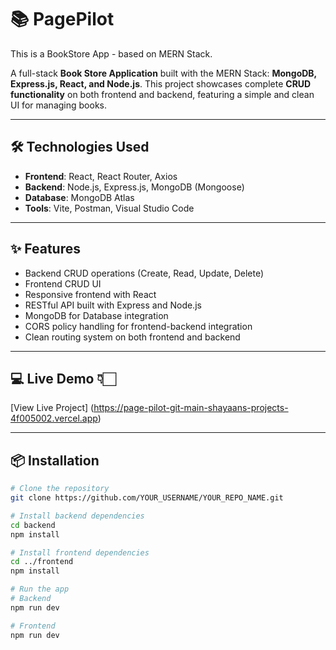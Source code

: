 # 📚 PagePilot

This is a BookStore App - based on MERN Stack.

A full-stack **Book Store Application** built with the MERN Stack: **MongoDB, Express.js, React, and Node.js**. This project showcases complete **CRUD functionality** on both frontend and backend, featuring a simple and clean UI for managing books.

---

##  🛠️ Technologies Used

- **Frontend**: React, React Router, Axios
- **Backend**: Node.js, Express.js, MongoDB (Mongoose)
- **Database**: MongoDB Atlas
- **Tools**: Vite, Postman, Visual Studio Code

---

## ✨ Features

- Backend CRUD operations (Create, Read, Update, Delete)
- Frontend CRUD UI
- Responsive frontend with React
- RESTful API built with Express and Node.js
- MongoDB for Database integration
- CORS policy handling for frontend-backend integration
- Clean routing system on both frontend and backend

---

## 💻 Live Demo 👇🏻
[View Live Project] (https://page-pilot-git-main-shayaans-projects-4f005002.vercel.app)

---

## 📦 Installation

```bash
# Clone the repository
git clone https://github.com/YOUR_USERNAME/YOUR_REPO_NAME.git

# Install backend dependencies
cd backend
npm install

# Install frontend dependencies
cd ../frontend
npm install

# Run the app
# Backend
npm run dev

# Frontend
npm run dev
